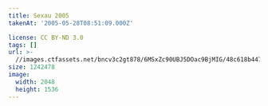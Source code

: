```yaml
---
title: Sexau 2005
takenAt: '2005-05-28T08:51:09.000Z'

license: CC BY-ND 3.0
tags: []
url: >-
  //images.ctfassets.net/bncv3c2gt878/6MSxZc90UBJ5DOac9BjMIG/48c618b44764a259146d637a9c0ee904/sexau-2005_4559696057_o
size: 1242478
image:
  width: 2048
  height: 1536
---
```

